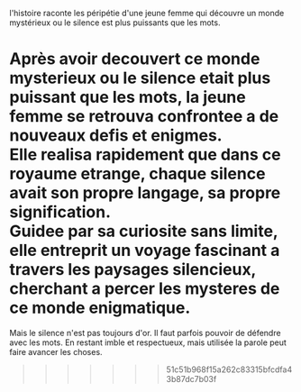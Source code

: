 
l'histoire raconte les péripétie d'une jeune 
femme qui découvre un monde mystérieux ou le silence 
est plus puissants que les mots.

Après avoir decouvert ce monde mysterieux ou le silence etait plus puissant que les mots, la jeune femme se retrouva confrontee a de nouveaux defis et enigmes.\
Elle realisa rapidement que dans ce royaume etrange, chaque silence avait son propre langage, sa propre signification.\
Guidee par sa curiosite sans limite, elle entreprit un voyage fascinant a travers les paysages silencieux, cherchant a percer les mysteres de ce monde enigmatique.
=======
Mais le silence n'est pas toujours d'or.
Il faut parfois pouvoir de défendre avec les mots.
En restant imble et respectueux, mais utilisée la parole peut faire avancer les choses.
>>>>>>> 51c51b968f15a262c83315bfcdfa43b87dc7b03f

